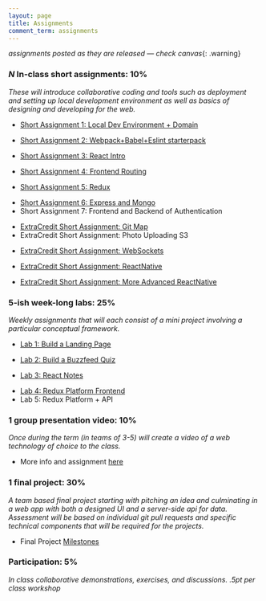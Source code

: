 ```yaml
---
layout: page
title: Assignments
comment_term: assignments
---
```


*assignments posted as they are released — check canvas*{: .warning}

### *N* In-class short assignments: 10%
*These will introduce collaborative coding and tools such as deployment and setting up local development environment as well as basics of designing and developing for the web.*

<!-- * Short Assignment 1: Local Dev Environment + Domain -->
* [Short Assignment 1: Local Dev Environment + Domain](sa/localdev)
<!-- * Short Assignment 2: Webpack+Babel+Eslint starterpack -->
* [Short Assignment 2: Webpack+Babel+Eslint starterpack](sa/starterpack)
<!-- * Short Assignment 3: React Intro -->
* [Short Assignment 3: React Intro](sa/react-videos)
<!-- * Short Assignment 4: Frontend Routing -->
* [Short Assignment 4: Frontend Routing](sa/routing) 
<!-- * Short Assignment 5: Redux -->
* [Short Assignment 5: Redux](sa/redux) 
<!-- * Short Assignment 6: Express and Mongo -->
* [Short Assignment 6: Express and Mongo](sa/server-side) 
* Short Assignment 7: Frontend and Backend of Authentication 
<!-- * [Short Assignment 7: Frontend and Backend of Authentication](sa/authentication) -->
<!-- * ExtraCredit Short Assignment: Git Map -->
* [ExtraCredit Short Assignment: Git Map](sa/git-map)
* ExtraCredit Short Assignment: Photo Uploading S3
<!-- * [ExtraCredit Short Assignment: Photo Uploading S3](sa/s3-upload) -->
<!-- * ExtraCredit Short Assignment: WebSockets -->
* [ExtraCredit Short Assignment: WebSockets](sa/websockets)
<!-- * EC Short Assignment: ChatBot -->
<!-- * [ExtraCredit sShort Assignment: ChatBot](sa/slack-bot) -->
<!-- * ExtraCredit Short Assignment: ReactNative -->
* [ExtraCredit Short Assignment: ReactNative](sa/react-native)
<!-- * ExtraCredit Short Assignment: More Advanced ReactNative -->
* [ExtraCredit Short Assignment: More Advanced ReactNative](sa/react-native-part-2)




### 5-ish week-long labs:  25%
*Weekly assignments that will each consist of a mini project involving a particular conceptual framework.*

<!-- * Lab 1: Build a Landing Page -->
* [Lab 1: Build a Landing Page](lab/landing-page)
<!-- * Lab 2: Build a Buzzfeed Quiz -->
* [Lab 2: Build a Buzzfeed Quiz](lab/quizzical)
<!-- * Lab 3: React Notes -->
* [Lab 3: React Notes](lab/react-notes)
<!-- * Lab 4: Redux Platform Frontend -->
* [Lab 4: Redux Platform Frontend](lab/redux-platform)
* Lab 5: Redux Platform + API
<!-- * [Lab 5: Redux Platform + API](lab/redux-platform+server) -->

<!-- ### 4-ish Short in-class quizzes:  10%
*Concepts and methods from lectures and labs.* -->

<!-- ### 1 group presentation and workshop: 10%
*Once during the term (in teams of 3-4) will present a web technology of choice to the class with a short workshop.*

* More info and assignment [here](../workshops) -->

### 1 group presentation video: 10%
*Once during the term (in teams of 3-5) will create a video of a web technology of choice to the class.*

* More info and assignment [here](../eli5in5)

<!-- ### Group Workshop Participation: 10%
*Individual participation in each of the group presentation workshops. Will require forking a repo and following along with a tutorial in class.* -->

### 1 final project:  30%
*A team based final project starting with pitching an idea and culminating in a web app with both a designed UI and a server-side api for data.  Assessment will be based on individual git pull requests and specific technical components that will be required for the projects.*

* Final Project [Milestones](project)

### Participation:  5%
*In class collaborative demonstrations, exercises, and discussions. .5pt per class workshop*
